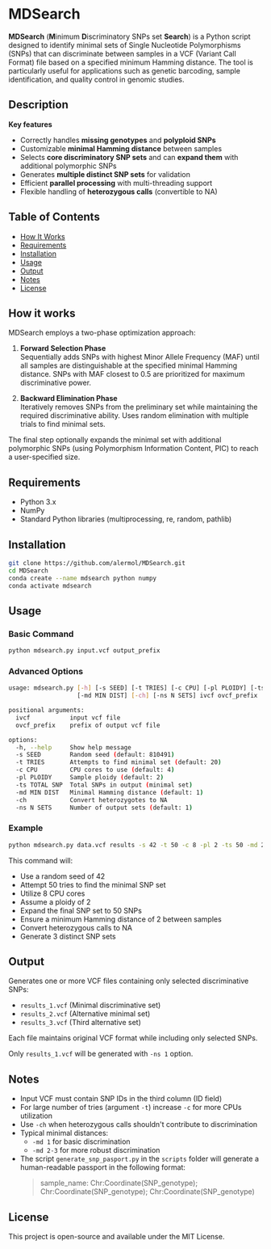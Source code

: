 # **MDSearch**

**MDSearch** (**M**inimum **D**iscriminatory SNPs set **Search**) is a Python script designed to identify minimal sets of Single Nucleotide Polymorphisms (SNPs) that can discriminate between samples in a VCF (Variant Call Format) file based on a specified minimum Hamming distance. The tool is particularly useful for applications such as genetic barcoding, sample identification, and quality control in genomic studies.

## Description
**Key features**
* Correctly handles **missing genotypes** and **polyploid SNPs**
* Customizable **minimal Hamming distance** between samples
* Selects **core discriminatory SNP sets** and can **expand them** with additional polymorphic SNPs
* Generates **multiple distinct SNP sets** for validation
* Efficient **parallel processing** with multi-threading support
* Flexible handling of **heterozygous calls** (convertible to NA)


## Table of Contents
- [How It Works](#how-it-works)
- [Requirements](#requirements)
- [Installation](#installation)
- [Usage](#usage)
- [Output](#output)
- [Notes](#notes)
- [License](#license)


## How it works
MDSearch employs a two-phase optimization approach:

1. **Forward Selection Phase**  
   Sequentially adds SNPs with highest Minor Allele Frequency (MAF) until all samples are distinguishable at the specified minimal Hamming distance. SNPs with MAF closest to 0.5 are prioritized for maximum discriminative power.

2. **Backward Elimination Phase**  
   Iteratively removes SNPs from the preliminary set while maintaining the required discriminative ability. Uses random elimination with multiple trials to find minimal sets.

The final step optionally expands the minimal set with additional polymorphic SNPs (using Polymorphism Information Content, PIC) to reach a user-specified size.


## Requirements
- Python 3.x
- NumPy
- Standard Python libraries (multiprocessing, re, random, pathlib)


## Installation
```bash
git clone https://github.com/alermol/MDSearch.git
cd MDSearch
conda create --name mdsearch python numpy
conda activate mdsearch
```

## Usage
### Basic Command
```bash
python mdsearch.py input.vcf output_prefix
```

### Advanced Options
```bash
usage: mdsearch.py [-h] [-s SEED] [-t TRIES] [-c CPU] [-pl PLOIDY] [-ts TOTAL SNP]
                   [-md MIN DIST] [-ch] [-ns N SETS] ivcf ovcf_prefix

positional arguments:
  ivcf           input vcf file
  ovcf_prefix    prefix of output vcf file

options:
  -h, --help     Show help message
  -s SEED        Random seed (default: 810491)
  -t TRIES       Attempts to find minimal set (default: 20)
  -c CPU         CPU cores to use (default: 4)
  -pl PLOIDY     Sample ploidy (default: 2)
  -ts TOTAL SNP  Total SNPs in output (minimal set)
  -md MIN DIST   Minimal Hamming distance (default: 1)
  -ch            Convert heterozygotes to NA
  -ns N SETS     Number of output sets (default: 1)
```

### Example
```bash
python mdsearch.py data.vcf results -s 42 -t 50 -c 8 -pl 2 -ts 50 -md 2 -ch -ns 3
```

This command will:
- Use a random seed of 42
- Attempt 50 tries to find the minimal SNP set
- Utilize 8 CPU cores
- Assume a ploidy of 2
- Expand the final SNP set to 50 SNPs
- Ensure a minimum Hamming distance of 2 between samples
- Convert heterozygous calls to NA
- Generate 3 distinct SNP sets

## Output
Generates one or more VCF files containing only selected discriminative SNPs:
- `results_1.vcf` (Minimal discriminative set)
- `results_2.vcf` (Alternative minimal set)
- `results_3.vcf` (Third alternative set)

Each file maintains original VCF format while including only selected SNPs.

Only `results_1.vcf` will be generated with `-ns 1` option.

## Notes
- Input VCF must contain SNP IDs in the third column (ID field)
- For large number of tries (argument `-t`) increase `-c` for more CPUs utilization
- Use `-ch` when heterozygous calls shouldn't contribute to discrimination
- Typical minimal distances:
  - `-md 1` for basic discrimination
  - `-md 2-3` for more robust discrimination
- The script `generate_snp_pasport.py` in the `scripts` folder will generate a human-readable passport in the following format:
  > sample_name: Chr:Coordinate(SNP_genotype); Chr:Coordinate(SNP_genotype); Chr:Coordinate(SNP_genotype)

## License
This project is open-source and available under the MIT License.
